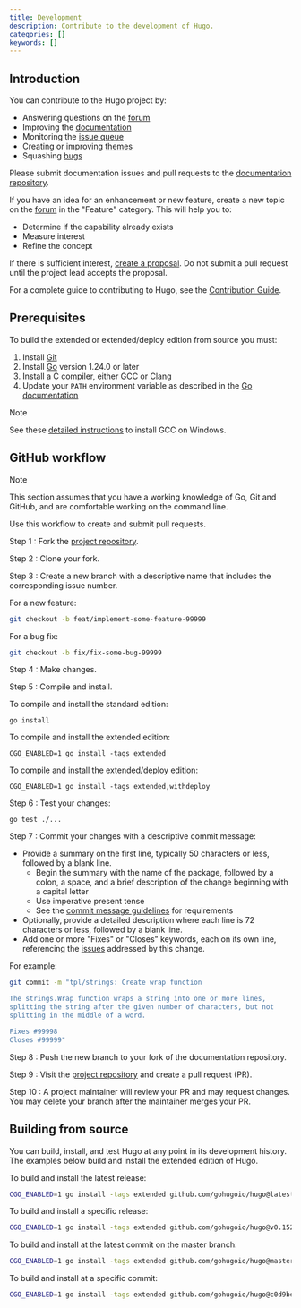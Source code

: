 ```yaml
---
title: Development
description: Contribute to the development of Hugo.
categories: []
keywords: []
---
```


## Introduction

You can contribute to the Hugo project by:

- Answering questions on the [forum]
- Improving the [documentation]
- Monitoring the [issue queue]
- Creating or improving [themes]
- Squashing [bugs]

Please submit documentation issues and pull requests to the [documentation repository].

If you have an idea for an enhancement or new feature, create a new topic on the [forum] in the "Feature" category. This will help you to:

- Determine if the capability already exists
- Measure interest
- Refine the concept

If there is sufficient interest, [create a proposal]. Do not submit a pull request until the project lead accepts the proposal.

For a complete guide to contributing to Hugo, see the [Contribution Guide].

## Prerequisites

To build the extended or extended/deploy edition from source you must:

1. Install [Git]
1. Install [Go] version 1.24.0 or later
1. Install a C compiler, either [GCC] or [Clang]
1. Update your `PATH` environment variable as described in the [Go documentation]

> [!note]
> See these [detailed instructions](https://discourse.gohugo.io/t/41370) to install GCC on Windows.

## GitHub workflow

> [!note]
> This section assumes that you have a working knowledge of Go, Git and GitHub, and are comfortable working on the command line.

Use this workflow to create and submit pull requests.

Step 1
: Fork the [project repository].

Step 2
: Clone your fork.

Step 3
: Create a new branch with a descriptive name that includes the corresponding issue number.

  For a new feature:

  ```sh
  git checkout -b feat/implement-some-feature-99999
  ```

  For a bug fix:

  ```sh
  git checkout -b fix/fix-some-bug-99999
  ```

Step 4
: Make changes.

Step 5
: Compile and install.

  To compile and install the standard edition:

  ```text
  go install
  ```

  To compile and install the extended edition:

  ```text
  CGO_ENABLED=1 go install -tags extended
  ```

  To compile and install the extended/deploy edition:

  ```text
  CGO_ENABLED=1 go install -tags extended,withdeploy
  ```

Step 6
: Test your changes:

  ```text
  go test ./...
  ```

Step 7
: Commit your changes with a descriptive commit message:

  - Provide a summary on the first line, typically 50 characters or less, followed by a blank line.
    - Begin the summary with the name of the package, followed by a colon, a space, and a brief description of the change beginning with a capital letter
    - Use imperative present tense
    - See the [commit message guidelines] for requirements
  - Optionally, provide a detailed description where each line is 72 characters or less, followed by a blank line.
  - Add one or more "Fixes" or "Closes" keywords, each on its own line, referencing the [issues] addressed by this change.

  For example:

  ```sh
  git commit -m "tpl/strings: Create wrap function

  The strings.Wrap function wraps a string into one or more lines,
  splitting the string after the given number of characters, but not
  splitting in the middle of a word.

  Fixes #99998
  Closes #99999"
  ```

Step 8
: Push the new branch to your fork of the documentation repository.

Step 9
: Visit the [project repository] and create a pull request (PR).

Step 10
: A project maintainer will review your PR and may request changes. You may delete your branch after the maintainer merges your PR.

## Building from source

You can build, install, and test Hugo at any point in its development history. The examples below build and install the extended edition of Hugo.

To build and install the latest release:

```sh
CGO_ENABLED=1 go install -tags extended github.com/gohugoio/hugo@latest
```

To build and install a specific release:

```sh
CGO_ENABLED=1 go install -tags extended github.com/gohugoio/hugo@v0.152.0
```

To build and install at the latest commit on the master branch:

```sh
CGO_ENABLED=1 go install -tags extended github.com/gohugoio/hugo@master
```

To build and install at a specific commit:

```sh
CGO_ENABLED=1 go install -tags extended github.com/gohugoio/hugo@c0d9beb
```

[bugs]: https://github.com/gohugoio/hugo/issues?q=is%3Aopen+is%3Aissue+label%3ABug
[Clang]: https://clang.llvm.org/
[commit message guidelines]: https://github.com/gohugoio/hugo/blob/master/CONTRIBUTING.md#git-commit-message-guidelines
[Contribution Guide]: https://github.com/gohugoio/hugo/blob/master/CONTRIBUTING.md
[create a proposal]: https://github.com/gohugoio/hugo/issues/new?labels=Proposal%2C+NeedsTriage&template=feature_request.md
[documentation]: /documentation
[documentation repository]: https://github.com/gohugoio/hugoDocs
[forum]: https://discourse.gohugo.io
[GCC]: https://gcc.gnu.org/
[Git]: https://git-scm.com/book/en/v2/Getting-Started-Installing-Git
[Go]: https://go.dev/doc/install
[Go documentation]: https://go.dev/doc/code#Command
[issue queue]: https://github.com/gohugoio/hugo/issues
[issues]: https://github.com/gohugoio/hugo/issues
[project repository]: https://github.com/gohugoio/hugo/
[themes]: https://themes.gohugo.io/

